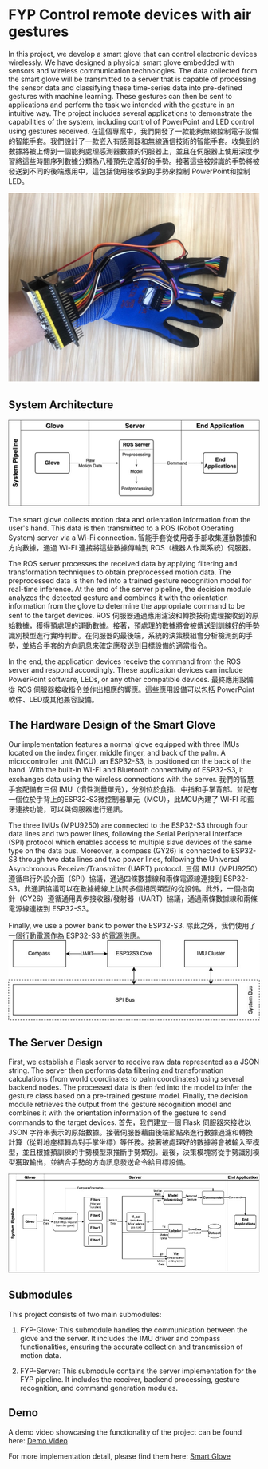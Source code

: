 # FYP Control remote devices with air gestures

In this project, we develop a smart glove that can control electronic devices wirelessly. We have designed a physical smart glove embedded with sensors and wireless communication technologies. The data collected from the smart glove will be transmitted to a server that is capable of processing the sensor data and classifying these time-series data into pre-defined gestures with machine learning. These gestures can then be sent to applications and perform the task we intended with the gesture in an intuitive way. The project includes several applications to demonstrate the capabilities of the system, including control of PowerPoint and LED control using gestures received.
在這個專案中，我們開發了一款能夠無線控制電子設備的智能手套。我們設計了一款嵌入有感測器和無線通信技術的智能手套。收集到的數據將被上傳到一個能夠處理感測器數據的伺服器上，並且在伺服器上使用深度學習將這些時間序列數據分類為八種預先定義好的手勢。接著這些被辨識的手勢將被發送到不同的後端應用中，這包括使用接收到的手勢來控制 PowerPoint和控制 LED。

![Glove](res/glove.jpg)

## System Architecture
![System Architecture](res/system_arch.jpg)

The smart glove collects motion data and orientation information from the user's hand. This data is then transmitted to a ROS (Robot Operating System) server via a Wi-Fi connection. 
智能手套從使用者手部收集運動數據和方向數據，通過 Wi-Fi 連接將這些數據傳輸到 ROS（機器人作業系統）伺服器。

The ROS server processes the received data by applying filtering and transformation techniques to obtain preprocessed motion data. The preprocessed data is then fed into a trained gesture recognition model for real-time inference. At the end of the server pipeline, the decision module analyzes the detected gesture and combines it with the orientation information from the glove to determine the appropriate command to be sent to the target devices. 
ROS 伺服器通過應用濾波和轉換技術處理接收到的原始數據，獲得預處理的運動數據。接著，預處理的數據將會被傳送到訓練好的手勢識別模型進行實時判斷。在伺服器的最後端，系統的決策模組會分析檢測到的手勢，並結合手套的方向訊息來確定應發送到目標設備的適當指令。

In the end, the application devices receive the command from the ROS server and respond accordingly. These application devices can include PowerPoint software, LEDs, or any other compatible devices. 
最終應用設備從 ROS 伺服器接收指令並作出相應的響應。這些應用設備可以包括 PowerPoint 軟件、LED或其他兼容設備。

## The Hardware Design of the Smart Glove
Our implementation features a normal glove equipped with three IMUs located on the index finger, middle finger, and back of the palm. A microcontroller unit (MCU), an ESP32-S3, is positioned on the back of the hand. With the built-in WI-FI and Bluetooth connectivity of ESP32-S3, it exchanges data using the wireless connections with the server. 
我們的智慧手套配備有三個 IMU（慣性測量單元），分別位於食指、中指和手掌背部。並配有一個位於手背上的ESP32-S3微控制器單元（MCU），此MCU內建了 WI-FI 和藍牙連接功能，可以與伺服器進行通訊。

The three IMUs (MPU9250) are connected to the ESP32-S3 through four data lines and two power lines, following the Serial Peripheral Interface (SPI) protocol which enables access to multiple slave devices of the same type on the data bus. Moreover, a compass (GY26) is connected to ESP32-S3 through two data lines and two power lines, following the Universal Asynchronous Receiver/Transmitter (UART) protocol. 
三個 IMU（MPU9250）遵循串行外設介面（SPI）協議，通過四條數據線和兩條電源線連接到 ESP32-S3。此通訊協議可以在數據總線上訪問多個相同類型的從設備。此外，一個指南針（GY26）遵循通用異步接收器/發射器（UART）協議，通過兩條數據線和兩條電源線連接到 ESP32-S3。

Finally, we use a power bank to power the ESP32-S3.
除此之外，我們使用了一個行動電源作為 ESP32-S3 的電源供應。![Hardware Design](res/hardware_structure.jpg)

## The Server Design
First, we establish a Flask server to receive raw data represented as a JSON string. The server then performs data filtering and transformation calculations (from world coordinates to palm coordinates) using several backend nodes. The processed data is then fed into the model to infer the gesture class based on a pre-trained gesture model. Finally, the decision module retrieves the output from the gesture recognition model and combines it with the orientation information of the gesture to send commands to the target devices.
首先，我們建立一個 Flask 伺服器來接收以 JSON 字符串表示的原始數據。接著伺服器藉由後端節點來進行數據過濾和轉換計算（從對地座標轉為對手掌坐標）等任務。接著被處理好的數據將會被輸入至模型，並且根據預訓練的手勢模型來推斷手勢類別。最後，決策模塊將從手勢識別模型獲取輸出，並結合手勢的方向訊息發送命令給目標設備。

![Server Design](res/server_arch.jpg)

## Submodules
This project consists of two main submodules:

1. FYP-Glove: This submodule handles the communication between the glove and the server. It includes the IMU driver and compass functionalities, ensuring the accurate collection and transmission of motion data.

2. FYP-Server: This submodule contains the server implementation for the FYP pipeline. It includes the receiver, backend processing, gesture recognition, and command generation modules.

## Demo
A demo video showcasing the functionality of the project can be found here: [Demo Video](https://cse.hkust.edu.hk/ug/fyp/posters/gallery/2022-2023/96_CSB1_Media.mp4)

For more implementation detail, please find them here: [Smart Glove](res/fyp_final_report.pdf)
